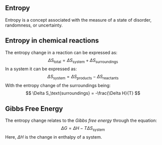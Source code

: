## Entropy
Entropy is a concept associated with the measure of a state of disorder, randomness, or uncertainty.
## Entropy in chemical reactions
The entropy change in a reaction can be expressed as:
$$
\Delta S_\text{total} = \Delta S_\text{system} + \Delta S_\text{surroundings}
$$
In a system it can be expressed as:
$$
\Delta S_\text{system} = \Delta S_\text{products} - \Delta S_\text{reactants}
$$
With the entropy change of the surroundings being:
$$
\Delta S_\text{surroundings} = -\frac{\Delta H}{T}
$$
## Gibbs Free Energy
The entropy change relates to the *Gibbs free energy* through the equation:
$$
\Delta G = \Delta H - T\Delta S_\text{system}
$$
Here, $\Delta H$ is the change in enthalpy of a system.
